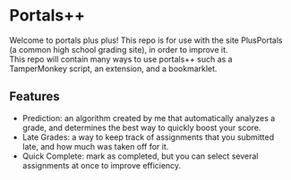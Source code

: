 # Portals++  

Welcome to portals plus plus! This repo is for use with the site PlusPortals (a common high school grading site), in order to improve it.  
This repo will contain many ways to use portals++ such as a TamperMonkey script, an extension, and a bookmarklet.  

## Features  
- Prediction: an algorithm created by me that automatically analyzes a grade, and determines the best way to quickly boost your score.  
- Late Grades: a way to keep track of assignments that you submitted late, and how much was taken off for it.  
- Quick Complete: mark as completed, but you can select several assignments at once to improve efficiency.  
